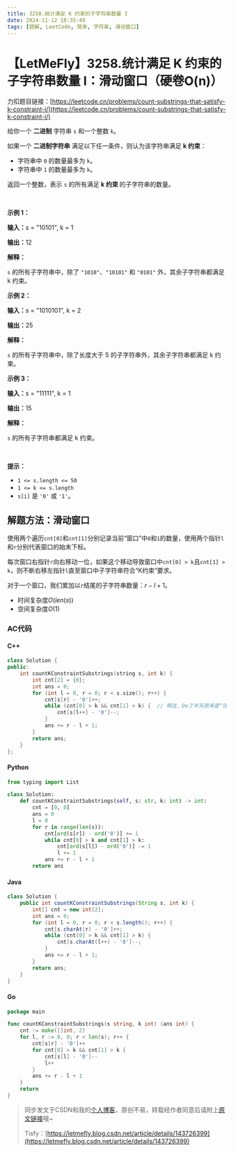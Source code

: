 ```yaml
---
title: 3258.统计满足 K 约束的子字符串数量 I
date: 2024-11-12 18:35:49
tags: [题解, LeetCode, 简单, 字符串, 滑动窗口]
---
```


# 【LetMeFly】3258.统计满足 K 约束的子字符串数量 I：滑动窗口（硬卷O(n)）

力扣题目链接：[https://leetcode.cn/problems/count-substrings-that-satisfy-k-constraint-i/](https://leetcode.cn/problems/count-substrings-that-satisfy-k-constraint-i/)

<p>给你一个 <strong>二进制</strong> 字符串 <code>s</code> 和一个整数 <code>k</code>。</p>

<p>如果一个 <strong>二进制字符串</strong> 满足以下任一条件，则认为该字符串满足 <strong>k 约束</strong>：</p>

<ul>
	<li>字符串中 <code>0</code> 的数量最多为 <code>k</code>。</li>
	<li>字符串中 <code>1</code> 的数量最多为 <code>k</code>。</li>
</ul>

<p>返回一个整数，表示 <code>s</code> 的所有满足 <strong>k 约束 </strong>的<span data-keyword="substring-nonempty">子字符串</span>的数量。</p>

<p>&nbsp;</p>

<p><strong class="example">示例 1：</strong></p>

<div class="example-block">
<p><strong>输入：</strong><span class="example-io">s = "10101", k = 1</span></p>

<p><strong>输出：</strong><span class="example-io">12</span></p>

<p><strong>解释：</strong></p>

<p><code>s</code> 的所有子字符串中，除了 <code>"1010"</code>、<code>"10101"</code> 和 <code>"0101"</code> 外，其余子字符串都满足 k 约束。</p>
</div>

<p><strong class="example">示例 2：</strong></p>

<div class="example-block">
<p><strong>输入：</strong><span class="example-io">s = "1010101", k = 2</span></p>

<p><strong>输出：</strong><span class="example-io">25</span></p>

<p><strong>解释：</strong></p>

<p><code>s</code> 的所有子字符串中，除了长度大于 5 的子字符串外，其余子字符串都满足 k 约束。</p>
</div>

<p><strong class="example">示例 3：</strong></p>

<div class="example-block">
<p><strong>输入：</strong><span class="example-io">s = "11111", k = 1</span></p>

<p><strong>输出：</strong><span class="example-io">15</span></p>

<p><strong>解释：</strong></p>

<p><code>s</code> 的所有子字符串都满足 k 约束。</p>
</div>

<p>&nbsp;</p>

<p><strong>提示：</strong></p>

<ul>
	<li><code>1 &lt;= s.length &lt;= 50</code></li>
	<li><code>1 &lt;= k &lt;= s.length</code></li>
	<li><code>s[i]</code> 是 <code>'0'</code> 或 <code>'1'</code>。</li>
</ul>


    
## 解题方法：滑动窗口

使用两个遍历`cnt[0]`和`cnt[1]`分别记录当前“窗口”中`0`和`1`的数量，使用两个指针`l`和`r`分别代表窗口的始末下标。

每次窗口右指针`r`向右移动一位，如果这个移动导致窗口中`cnt[0] > k`且`cnt[1] > k`，则不断右移左指针`l`直至窗口中子字符串符合“K约束”要求。

对于一个窗口，我们累加以`r`结尾的子字符串数量：$r - l + 1$。

+ 时间复杂度$O(len(s))$
+ 空间复杂度$O(1)$

### AC代码

#### C++

```cpp
class Solution {
public:
    int countKConstraintSubstrings(string s, int k) {
        int cnt[2] = {0};
        int ans = 0;
        for (int l = 0, r = 0; r < s.size(); r++) {
            cnt[s[r] - '0']++;
            while (cnt[0] > k && cnt[1] > k) {  // 啊这，De了半天原来是“任一”
                cnt[s[l++] - '0']--;
            }
            ans += r - l + 1;
        }
        return ans;
    }
};
```

#### Python

```python
from typing import List

class Solution:
    def countKConstraintSubstrings(self, s: str, k: int) -> int:
        cnt = [0, 0]
        ans = 0
        l = 0
        for r in range(len(s)):
            cnt[ord(s[r]) - ord('0')] += 1
            while cnt[0] > k and cnt[1] > k:
                cnt[ord(s[l]) - ord('0')] -= 1
                l += 1
            ans += r - l + 1
        return ans
```

#### Java

```java
class Solution {
    public int countKConstraintSubstrings(String s, int k) {
        int[] cnt = new int[2];
        int ans = 0;
        for (int l = 0, r = 0; r < s.length(); r++) {
            cnt[s.charAt(r) - '0']++;
            while (cnt[0] > k && cnt[1] > k) {
                cnt[s.charAt(l++) - '0']--;
            }
            ans += r - l + 1;
        }
        return ans;
    }
}
```

#### Go

```go
package main

func countKConstraintSubstrings(s string, k int) (ans int) {
    cnt := make([]int, 2)
    for l, r := 0, 0; r < len(s); r++ {
        cnt[s[r] - '0']++
        for cnt[0] > k && cnt[1] > k {
            cnt[s[l] - '0']--
            l++
        }
        ans += r - l + 1
    }
    return
}
```

> 同步发文于CSDN和我的[个人博客](https://blog.letmefly.xyz/)，原创不易，转载经作者同意后请附上[原文链接](https://blog.letmefly.xyz/2024/11/12/LeetCode%203258.%E7%BB%9F%E8%AE%A1%E6%BB%A1%E8%B6%B3K%E7%BA%A6%E6%9D%9F%E7%9A%84%E5%AD%90%E5%AD%97%E7%AC%A6%E4%B8%B2%E6%95%B0%E9%87%8FI/)哦~
>
> Tisfy：[https://letmefly.blog.csdn.net/article/details/143726399](https://letmefly.blog.csdn.net/article/details/143726399)
